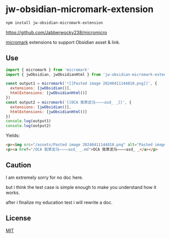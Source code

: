 # jw-obsidian-micromark-extension

```sh
npm install jw-obsidian-micromark-extension
```

https://github.com/Jabberwocky238/micromicro

[micromark][] extensions to support Obsidian asset & link.

## Use

```js
import { micromark } from 'micromark'
import { jwObsidian, jwObsidianHtml } from 'jw-obsidian-micromark-extension'

const output1 = micromark('![[Pasted image 20240411144818.png]]', {
  extensions: [jwObsidian()],
  htmlExtensions: [jwObsidianHtml()]
})
const output2 = micromark('[[OCA 我草泥马————asd_ _]]', {
  extensions: [jwObsidian()],
  htmlExtensions: [jwObsidianHtml()]
})
console.log(output1)
console.log(output2)
```

Yields:

```html
<p><img src="/assets/Pasted image 20240411144818.png" alt="Pasted image 20240411144818.png"></img></p>
<p><a href="/OCA 我草泥马————asd_ _.md">OCA 我草泥马————asd_ _</a></p>
```

## Caution

I am extremely sorry for no doc here.

but i think the test case is simple enough to make you understand how it works.

after i finalize my education test i will rewrite a doc.

## License

[MIT][license]

[npm]: https://docs.npmjs.com/cli/install

[license]: license

[micromark]: https://github.com/micromark/micromark
